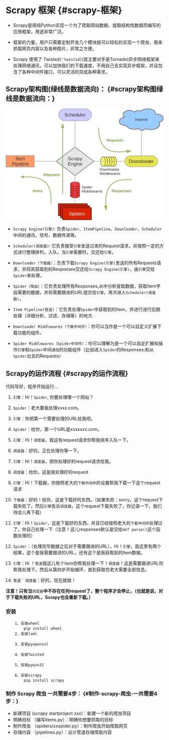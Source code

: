# Scrapy 框架 {#scrapy-框架}

* Scrapy是用纯Python实现一个为了爬取网站数据、提取结构性数据而编写的应用框架，用途非常广泛。

* 框架的力量，用户只需要定制开发几个模块就可以轻松的实现一个爬虫，用来抓取网页内容以及各种图片，非常之方便。

* Scrapy 使用了 Twisted`['twɪstɪd]`\(其主要对手是Tornado\)异步网络框架来处理网络通讯，可以加快我们的下载速度，不用自己去实现异步框架，并且包含了各种中间件接口，可以灵活的完成各种需求。

## Scrapy架构图\(绿线是数据流向\)： {#scrapy架构图绿线是数据流向：}

![](/assets/scrapy_all.png)

* `Scrapy Engine(引擎)`: 负责`Spider`、`ItemPipeline`、`Downloader`、`Scheduler`中间的通讯，信号、数据传递等。

* `Scheduler(调度器)`: 它负责接受`引擎`发送过来的Request请求，并按照一定的方式进行整理排列，入队，当`引擎`需要时，交还给`引擎`。

* `Downloader（下载器）`：负责下载`Scrapy Engine(引擎)`发送的所有Requests请求，并将其获取到的Responses交还给`Scrapy Engine(引擎)`，由`引擎`交给`Spider`来处理，

* `Spider（爬虫）`：它负责处理所有Responses,从中分析提取数据，获取Item字段需要的数据，并将需要跟进的URL提交给`引擎`，再次进入`Scheduler(调度器)`，

* `Item Pipeline(管道)`：它负责处理`Spider`中获取到的Item，并进行进行后期处理（详细分析、过滤、存储等）的地方.

* `Downloader Middlewares（下载中间件）`：你可以当作是一个可以自定义扩展下载功能的组件。

* `Spider Middlewares（Spider中间件）`：你可以理解为是一个可以自定扩展和操作`引擎`和`Spider`中间`通信`的功能组件（比如进入`Spider`的Responses;和从`Spider`出去的Requests）

## Scrapy的运作流程 {#scrapy的运作流程}

代码写好，程序开始运行...

1. `引擎`：Hi！`Spider`, 你要处理哪一个网站？

2. `Spider`：老大要我处理xxxx.com。

3. `引擎`：你把第一个需要处理的URL给我吧。

4. `Spider`：给你，第一个URL是xxxxxxx.com。

5. `引擎`：Hi！`调度器`，我这有request请求你帮我排序入队一下。

6. `调度器`：好的，正在处理你等一下。

7. `引擎`：Hi！`调度器`，把你处理好的request请求给我。

8. `调度器`：给你，这是我处理好的request

9. `引擎`：Hi！下载器，你按照老大的`下载中间件`的设置帮我下载一下这个request请求

10. `下载器`：好的！给你，这是下载好的东西。（如果失败：sorry，这个request下载失败了。然后`引擎`告诉`调度器`，这个request下载失败了，你记录一下，我们待会儿再下载）

11. `引擎`：Hi！`Spider`，这是下载好的东西，并且已经按照老大的`下载中间件`处理过了，你自己处理一下（注意！这儿responses默认是交给`def parse()`这个函数处理的）

12. `Spider`：（处理完毕数据之后对于需要跟进的URL），Hi！`引擎`，我这里有两个结果，这个是我需要跟进的URL，还有这个是我获取到的Item数据。

13. `引擎`：Hi ！`管道`我这儿有个item你帮我处理一下！`调度器`！这是需要跟进URL你帮我处理下。然后从第四步开始循环，直到获取完老大需要全部信息。

14. ```管道``调度器```：好的，现在就做！

**注意！只有当**`调度器`**中不存在任何request了，整个程序才会停止，（也就是说，对于下载失败的URL，Scrapy也会重新下载。）**

### 安装

```
    1、安装wheel
        pip install wheel
    2、安装lxml
        
    3、安装pyopenssl
        
    4、安装Twisted
        
    5、安装pywin32
        
    6、安装scrapy
        pip install scrapy
```

### 制作 Scrapy 爬虫 一共需要4步： {#制作-scrapy-爬虫-一共需要4步：}

* 新建项目 \(scrapy startproject xxx\)：新建一个新的爬虫项目
* 明确目标 （编写items.py）：明确你想要抓取的目标
* 制作爬虫 （spiders/xxspider.py）：制作爬虫开始爬取网页
* 存储内容 （pipelines.py）：设计管道存储爬取内容




